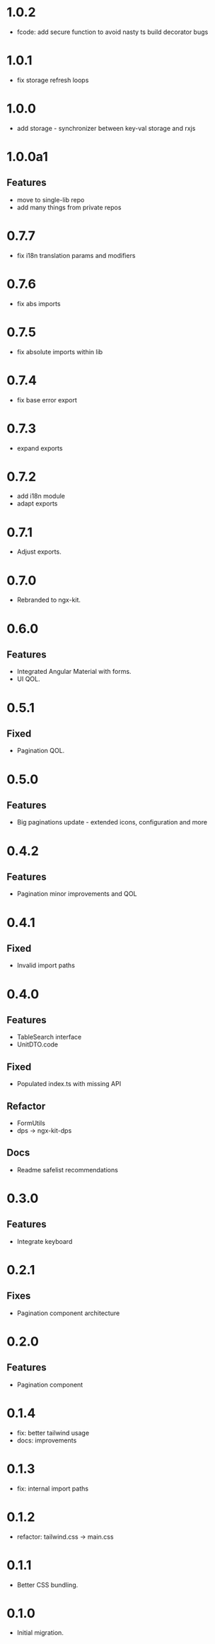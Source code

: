 # 1.0.2

- fcode: add secure function to avoid nasty ts build decorator bugs

# 1.0.1

- fix storage refresh loops

# 1.0.0

- add storage - synchronizer between key-val storage and rxjs

# 1.0.0a1

## Features

- move to single-lib repo
- add many things from private repos

# 0.7.7

- fix i18n translation params and modifiers

# 0.7.6

- fix abs imports

# 0.7.5

- fix absolute imports within lib

# 0.7.4

- fix base error export

# 0.7.3

- expand exports

# 0.7.2

- add i18n module
- adapt exports

# 0.7.1

- Adjust exports.

# 0.7.0

- Rebranded to ngx-kit.

# 0.6.0

## Features

- Integrated Angular Material with forms.
- UI QOL.

# 0.5.1

## Fixed

- Pagination QOL.

# 0.5.0

## Features

- Big paginations update - extended icons, configuration and more

# 0.4.2

## Features

- Pagination minor improvements and QOL

# 0.4.1

## Fixed

- Invalid import paths

# 0.4.0

## Features

- TableSearch interface
- UnitDTO.code

## Fixed

- Populated index.ts with missing API

## Refactor

- FormUtils
- dps -> ngx-kit-dps

## Docs

- Readme safelist recommendations

# 0.3.0

## Features

- Integrate keyboard

# 0.2.1

## Fixes

- Pagination component architecture

# 0.2.0

## Features

- Pagination component

# 0.1.4

- fix: better tailwind usage
- docs: improvements

# 0.1.3

- fix: internal import paths

# 0.1.2

- refactor: tailwind.css -> main.css

# 0.1.1

- Better CSS bundling.

# 0.1.0

- Initial migration.
